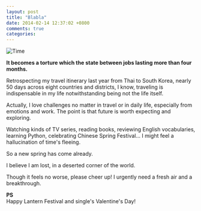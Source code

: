 ```yaml
---
layout: post
title: "Blabla"
date: 2014-02-14 12:37:02 +0800
comments: true
categories: 
---
```


![Time](http://d.hiphotos.bdimg.com/album/s%3D550%3Bq%3D90%3Bc%3Dxiangce%2C100%2C100/sign=58f8ae73a38b87d65442ab1a37335905/8601a18b87d6277f75cb2e7a2a381f30e824fc93.jpg?referer=cb406f510bf79052b608730e3c71&x=.jpg)  
  
**It becomes a torture which the state between jobs lasting more than four months.**  
  
Retrospecting my travel itinerary last year from Thai to South Korea, nearly 50 days across eight countries and districts, I know, traveling is indispensable in my life notwithstanding being not the life itself.<!--more-->   

Actually, I love challenges no matter in travel or in daily life, especially from emotions and work. The point is that future is worth expecting and exploring.
  
Watching kinds of TV series, reading books, reviewing English vocabularies, learning Python, celebrating Chinese Spring Festival... I might feel a hallucination of time's fleeing.  

So a new spring has come already.  

I believe I am lost, in a deserted corner of the world.  

Though it feels no worse, please cheer up! I urgently need a fresh air and a breakthrough.  
  
**PS**  
Happy Lantern Festival and single's Valentine's Day!
